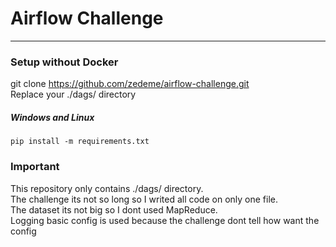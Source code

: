 # **Airflow Challenge**
---
### Setup without Docker
git clone https://github.com/zedeme/airflow-challenge.git \
Replace your ./dags/ directory
##### **Windows and Linux**
`pip install -m requirements.txt`

### **Important**
This repository only contains ./dags/ directory. \
The challenge its not so long so I writed all code on only one file. \
The dataset its not big so I dont used MapReduce. \
Logging basic config is used because the challenge dont tell how want the config
